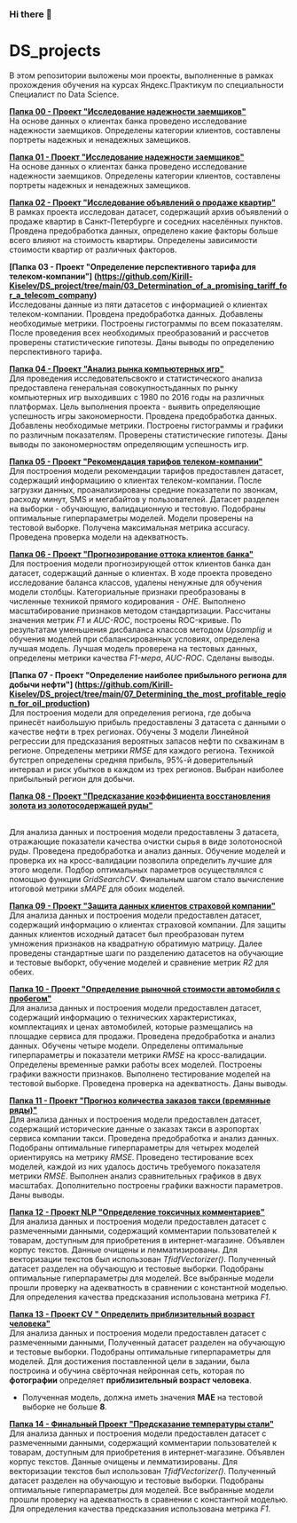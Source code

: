 ### Hi there 👋

# DS_projects

В этом репозитории выложены мои проекты, выполненные в рамках прохождения обучения на курсах Яндекс.Практикум по специальности Специалист по Data Science.

**[Папка 00 - Проект "Исследование надежности заемщиков"](00_Music_in_city/00_Мusic_in_city.ipynb)**
<br>На основе данных о клиентах банка проведено исследование надежности заемщиков. Определены категории клиентов, составлены портреты надежных и ненадежных замещиков.

**[Папка 01 - Проект "Исследование надежности заемщиков"](01_Research_of_borrowers_reliability/01_Bank_customer_research.ipynb)**
<br>На основе данных о клиентах банка проведено исследование надежности заемщиков. Определены категории клиентов, составлены портреты надежных и ненадежных замещиков.

**[Папка 02 - Проект "Исследование объявлений о продаже квартир"](https://github.com/Kirill-Kiselev/DS_project/tree/main/02_Apartments_sale_announcements_research)**
<br>В рамках проекта исследован датасет, содержащий архив объявлений о продаже квартир в Санкт-Петербурге и соседних населённых пунктов. Провдена предобработка данных, 
определено какие факторы больше всего влияют на стоимость квартиры. Определены зависимости стоимости квартир от различных факторов.

**[Папка 03 - Проект "Определение перспективного тарифа для телеком-компании"]
(https://github.com/Kirill-Kiselev/DS_project/tree/main/03_Determination_of_a_promising_tariff_for_a_telecom_company)**
<br>Исследованы данные из пяти датасетов с информацией о клиентах телеком-компании. Провдена предобработка данных. Добавлены необходимые метрики.
 Построены гистограммы по всем показателям. После проведения всех необходимых преобразований и рассчетов проверены статистические гипотезы.
 Даны выводы по определению перспективного тарифа.

**[Папка 04 - Проект "Анализ рынка компьютерных игр"](https://github.com/Kirill-Kiselev/DS_project/tree/main/04_Analysis_of_the%20_video_games_market)**
<br>Для проведения исследовательсвокго и статистического анализа предоставлена генеральная совокупностьданных по рынку компьютерных игр выходивших с 1980 по 2016 годы на различных 
платформах. Цель выполнения проекта - выявить определяющие успешность игры закономерности. Провдена предобработка данных. Добавлены необходимые метрики. Построены гистограммы и 
графики по различным показателям. Проверены статистические гипотезы. Даны выводы по закономерностям определяющим успешность игр.

**[Папка 05 - Проект "Рекомендация тарифов телеком-компании"](https://github.com/Kirill-Kiselev/DS_project/tree/main/05_Tariff_recommendation)**
<br>Для построения модели рекомендации тарифов предоставлен датасет, содержащий информациию о клиентах телеком-компании. После загрузки данных, проанализированы средние показатели 
по звонкам, расходу минут, SMS и мегабайтов у пользователей. Датасет разделен на выборки - обучающую, валидационную и тестовую. Подобраны оптимальные гиперпараметры моделей.
 Модели проверены на тестовой выборке. Получена максимальная метрика accuracy. Проведена проверка модели на адекватность.

**[Папка 06 - Проект "Прогнозирование оттока клиентов банка"](https://github.com/Kirill-Kiselev/DS_project/tree/main/06_Customer_churn_prediction)**
<br>Для построения модели прогнозирующей отток клиентов банка дан датасет, содержащий данные о клиентах. В ходе проекта проведено исследование баланса классов, удалены ненужные 
для обучения модели столбцы. Категориальные признаки преобразованы в численные техникой прямого кодирования - *OHE*. Выполнено масштабирование признаков методом стандартизации. 
Рассчитаны значения метрик *F1* и *AUC-ROC*, построены ROC-кривые. По результатам уменьшения дисбаланса классов методом *Upsamplig* и обучения моделей при сбалансированных условиях,
определена лучшая модель. Лучшая модель проверена на тестовых данных, определены метрики качества *F1-мера*, *AUC-ROC*. Сделаны выводы.

**[Папка 07 - Проект "Определение наиболее прибыльного региона для добычи нефти"]
(https://github.com/Kirill-Kiselev/DS_project/tree/main/07_Determining_the_most_profitable_region_for_oil_production)**
<br>Для построения модели для определения региона, где добыча принесёт наибольшую прибыль предоставлены 3 датасета с данными о качестве нефти в трех регионах. 
Обучены 3 модели Линейной регрессии для предсказания вероятных запасов нефти по скважинам в регионе. Определены метрики *RMSE* для каждого региона. Техникой бутстреп определены 
средняя прибыль, 95%-й доверительный интервал и риск убытков в каждом из трех регионов. Выбран наиболее прибыльный регион для добычи.

**[Папка 08 - Проект "Предсказание коэффициента восстановления золота из золотосодержащей руды"](https://github.com/Kirill-Kiselev/DS_project/tree/main/08_Gold_recovery_rate_prediction)**

<br>Для анализа данных и построения модели предоставлены 3 датасета, отражающие показатели качества очистки сырья в виде золотоносной руды. Проведена предобработка и анализ данных. 
Обучение моделей и проверка их на кросс-валидации позволила определить лучшие для этого модели. Подбор оптимальных параметров осуществлялся с помощью функции *GridSearchCV*.
 Финальным шагом стало вычисление итоговой метрики *sMAPE* для обоих моделей.

**[Папка 09 - Проект "Защита данных клиентов страховой компании"](https://github.com/Kirill-Kiselev/DS_project/tree/main/09_Protection_of_insurance_company_customer_data)**
<br>Для анализа данных и построения модели предоставлен датасет, содержащий информацию о клиентах страховой компании. Для защиты данных клиентов исходный датасет был преобразован 
путем умножения признаков на квадратную обратимую матрицу. Далее проведены стандартные шаги по разделению датасетов на обучающие и тестовые выборкт, обучение моделей и сравнение метрик 
*R2* для обеих.

**[Папка 10 - Проект "Определение рыночной стоимости автомобиля с пробегом"](https://github.com/Kirill-Kiselev/DS_project/tree/main/10_Determining_the_used_car_price)**
<br>Для анализа данных и построения модели предоставлен датасет, содержащий информацию о технических характеристиках, комплектациях и ценах автомобилей, которые размещались на площадке
 сервиса для продажи. Проведена предобработка и анализ данных. Обучены четыре модели. Определены оптимальные гиперпараметры и показатели метрики *RMSE* на кросс-валидации.
 Определены временные рамки работы всех моделей. Построены графики важности признаков. Выполнено тестирование моделей на тестовой выборке. Проведена проверка на адекватность.
 Даны выводы.

**[Папка 11 - Проект "Прогноз количества заказов такси (времянные ряды)"](https://github.com/Kirill-Kiselev/DS_project/tree/main/11_Number_of_taxi_orders_prediction)**
<br>Для анализа данных и построения модели предоставлен датасет, содержащий исторические данные о заказах такси в аэропортах сервиса компании такси. Проведена предобработка и анализ данных. 
Подобраны оптимальные гиперпараметры для четырех моделей ориентируясь на метрику *RMSE*. Проведено тестирование всех моделей, каждой из них удалось достичь 
требуемого показателя метрики *RMSE*.
 Выполнен анализ сравнительных графиков в двух масштабах. Дополнительно построены графики важности параметров. Даны выводы.

**[Папка 12 - Проект NLP "Определение токсичных комментариев"](https://github.com/Kirill-Kiselev/DS_project/tree/main/12_Determining_of_toxic_comments)**
<br>Для анализа данных и построения модели предоставлен датасет с размеченными данными, содержащий комментарии пользователей к товарам, доступным для приобретения в интернет-магазине.
 Объявлен корпус текстов. Данные очищены и лемматизированы. Для векторизации текстов был использован *TfidfVectorizer()*. Полученный датасет разделен на обучающую и тестовые выборки. 
Подобраны оптимальные гиперпараметры для моделей. Все выбранные модели прошли проверку на адекватность в сравнении с константной моделью. Для определения качества предсказания
 использована метрика *F1*.

**[Папка 13 - Проект CV " Определить __приблизительный возраст человека__"](https://github.com/Kirill-Kiselev/DS_project/tree/main/12_Determining_of_toxic_comments)**
<br>Для анализа данных и построения модели предоставлен датасет с размеченными данными, Полученный датасет разделен на обучающую и тестовые выборки. 
Подобраны оптимальные гиперпараметры для моделей. Для достижения поставленной цели в задании, была  построина и обучина свёрточная нейронная сеть, которая по __фотографии__ определяет
 __приблизительный возраст человека__.
 - Полученная модель, должна иметь значения __MAE__ на тестовой выборке не больше __8__.

**[Папка 14 - Финальный Проект "Предсказание температуры стали"](https://github.com/Kirill-Kiselev/DS_project/tree/main/12_Determining_of_toxic_comments)**
<br>Для анализа данных и построения модели предоставлен датасет с размеченными данными, содержащий комментарии пользователей к товарам, доступным для приобретения в интернет-магазине.
 Объявлен корпус текстов. Данные очищены и лемматизированы. Для векторизации текстов был использован *TfidfVectorizer()*. Полученный датасет разделен на обучающую и тестовые выборки. 
Подобраны оптимальные гиперпараметры для моделей. Все выбранные модели прошли проверку на адекватность в сравнении с константной моделью. Для определения качества предсказания
 использована метрика *F1*.
